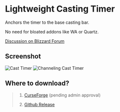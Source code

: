 # Lightweight Casting Timer

Anchors the timer to the base casting bar.

No need for bloated addons like WA or Quartz.

[Discussion on Blizzard Forum](https://us.forums.blizzard.com/en/wow/t/casting-time-on-cast-bar/1397937/4)

## Screenshot
![Cast Timer](https://github.com/omsheal/Internal-Casting-Timer/raw/main/cast.png)
![Channeling Cast Timer](https://github.com/omsheal/Internal-Casting-Timer/raw/main/channel.png)


## Where to download?
> 1) [CurseForge](https://www.curseforge.com/wow/addons/lightweight-casting-timer) (pending admin approval)
> 
> 2) [Github Release](https://github.com/omsheal/LightweightCastingTimer/releases)
